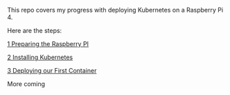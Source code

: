 This repo covers my progress with deploying Kubernetes on a Raspberry Pi 4.

Here are the steps:

[1 Preparing the Raspberry PI](1-Preparing-the-PI.md)

[2 Installing Kubernetes](2-Installing-Kubernetes.md)

[3 Deploying our First Container](3-Deploying-first-container.md)

More coming
